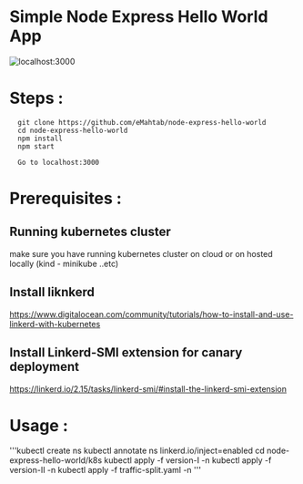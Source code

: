 # Simple Node Express Hello World App


![localhost:3000](/public/images/localhost_3000.png?raw=true "Node & Express")

# Steps :
```
  git clone https://github.com/eMahtab/node-express-hello-world
  cd node-express-hello-world
  npm install
  npm start

  Go to localhost:3000

```  
# Prerequisites : 
## Running kubernetes cluster 
make sure you have running kubernetes cluster on cloud or on hosted locally (kind - minikube ..etc)
## Install liknkerd 
https://www.digitalocean.com/community/tutorials/how-to-install-and-use-linkerd-with-kubernetes 
## Install Linkerd-SMI extension for canary deployment 
https://linkerd.io/2.15/tasks/linkerd-smi/#install-the-linkerd-smi-extension 

# Usage : 
'''kubectl create ns <ns-name>
   kubectl annotate ns <ns-name> linkerd.io/inject=enabled
   cd node-express-hello-world/k8s 
   kubectl apply -f version-I -n <ns-name>
   kubectl apply -f version-II -n <ns-name>
   kubectl apply -f traffic-split.yaml -n <ns-name>
'''